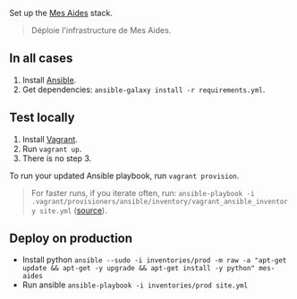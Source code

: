 Set up the [Mes Aides](https://mes-aides.gouv.fr) stack.

> Déploie l'infrastructure de Mes Aides.


In all cases
------------

1. Install [Ansible](http://www.ansible.com).
2. Get dependencies: `ansible-galaxy install -r requirements.yml`.


Test locally
------------

1. Install [Vagrant](https://www.vagrantup.com).
2. Run `vagrant up`.
3. There is no step 3.

To run your updated Ansible playbook, run `vagrant provision`.

> For faster runs, if you iterate often, run: `ansible-playbook -i .vagrant/provisioners/ansible/inventory/vagrant_ansible_inventory site.yml` ([source](http://docs.ansible.com/ansible/guide_vagrant.html#running-ansible-manually)).


Deploy on production
--------------------

 * Install python `ansible --sudo -i inventories/prod -m raw -a "apt-get update && apt-get -y upgrade && apt-get install -y python" mes-aides`
 * Run ansible `ansible-playbook -i inventories/prod site.yml`

